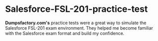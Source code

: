 # Salesforce-FSL-201-practice-test
**Dumpsfactory.com's** practice tests were a great way to simulate the Salesforce FSL-201 exam environment. They helped me become familiar with the Salesforce  exam format and build my confidence.
